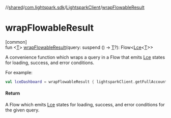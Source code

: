 //[shared](../../../index.md)/[com.lightspark.sdk](../index.md)/[LightsparkClient](index.md)/[wrapFlowableResult](wrap-flowable-result.md)

# wrapFlowableResult

[common]\
fun &lt;[T](wrap-flowable-result.md)&gt; [wrapFlowableResult](wrap-flowable-result.md)(query: suspend () -&gt; [T](wrap-flowable-result.md)?): Flow&lt;[Lce](../-lce/index.md)&lt;[T](wrap-flowable-result.md)&gt;&gt;

A convenience function which wraps a query in a Flow that emits [Lce](../-lce/index.md) states for loading, success, and error conditions.

For example:

```kotlin
val lceDashboard = wrapFlowableResult { lightsparkClient.getFullAccountDashboard() }
```

#### Return

A Flow which emits [Lce](../-lce/index.md) states for loading, success, and error conditions for the given query.
